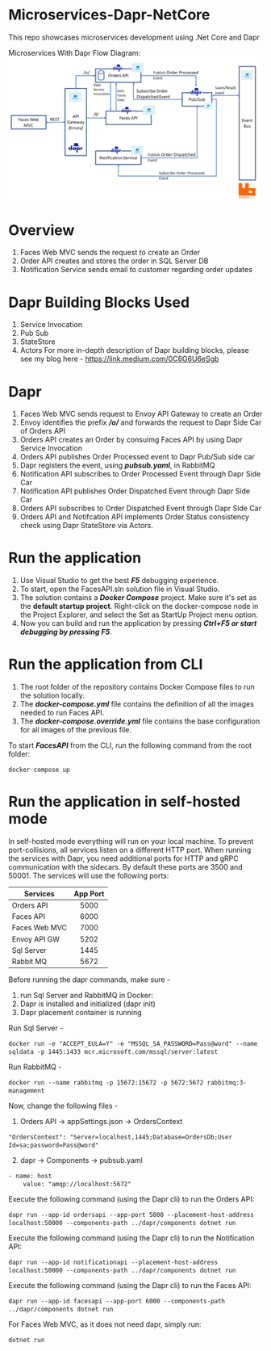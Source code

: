 # Microservices-Dapr-NetCore

This repo showcases microservices development using .Net Core and Dapr

Microservices With Dapr Flow Diagram:
![alt text](docs/Microservices-Dapr.png 'Microservices With Dapr Flow Diagram')

# Overview

1. Faces Web MVC sends the request to create an Order
2. Order API creates and stores the order in SQL Server DB
3. Notification Service sends email to customer regarding order updates

# Dapr Building Blocks Used

1. Service Invocation
2. Pub Sub
3. StateStore
4. Actors
For more in-depth description of Dapr building blocks, please see my blog here -  https://link.medium.com/0C6G6U6eSgb

# Dapr

1. Faces Web MVC sends request to Envoy API Gateway to create an Order
2. Envoy identifies the prefix **_/o/_** and forwards the request to Dapr Side Car of Orders API
3. Orders API creates an Order by consuimg Faces API by using Dapr Service Invocation
4. Orders API publishes Order Processed event to Dapr Pub/Sub side car
5. Dapr registers the event, using **_pubsub.yaml_**, in RabbitMQ
6. Notification API subscribes to Order Processed Event through Dapr Side Car
7. Notification API publishes Order Dispatched Event through Dapr Side Car
8. Orders API subscribes to Order Dispatched Event through Dapr Side Car
9. Orders API and Notifcation API implements Order Status consistency check using Dapr StateStore via Actors.

# Run the application

1. Use Visual Studio to get the best **_F5_** debugging experience.
2. To start, open the FacesAPI.sln solution file in Visual Studio.
3. The solution contains a **_Docker Compose_** project. Make sure it's set as the **default startup project**. Right-click on the docker-compose node in the Project Explorer, and select the Set as StartUp Project menu option.
4. Now you can build and run the application by pressing **_Ctrl+F5 or start debugging by pressing F5_**.

# Run the application from CLI

1. The root folder of the repository contains Docker Compose files to run the solution locally.
2. The **_docker-compose.yml_** file contains the definition of all the images needed to run Faces API.
3. The **_docker-compose.override.yml_** file contains the base configuration for all images of the previous file.

To start **_FacesAPI_** from the CLI, run the following command from the root folder:

```
docker-compose up
```

# Run the application in self-hosted mode

In self-hosted mode everything will run on your local machine. To prevent port-collisions, all services listen on a different HTTP port. When running the services with Dapr, you need additional ports for HTTP and gRPC communication with the sidecars. By default these ports are 3500 and 50001. The services will use the following ports:

| Services      | App Port |
| ------------- | :------: |
| Orders API    |   5000   |
| Faces API     |   6000   |
| Faces Web MVC |   7000   |
| Envoy API GW  |   5202   |
| Sql Server    |   1445   |
| Rabbit MQ     |   5672   |

Before running the dapr commands, make sure -

1. run Sql Server and RabbitMQ in Docker:
2. Dapr is installed and initialized (dapr init)
3. Dapr placement container is running

Run Sql Server -

```
docker run -e "ACCEPT_EULA=Y" -e "MSSQL_SA_PASSWORD=Pass@word" --name sqldata -p 1445:1433 mcr.microsoft.com/mssql/server:latest
```

Run RabbitMQ -

```
docker run --name rabbitmq -p 15672:15672 -p 5672:5672 rabbitmq:3-management
```

Now, change the following files -

1. Orders API -> appSettings.json -> OrdersContext

```
"OrdersContext": "Server=localhost,1445;Database=OrdersDb;User Id=sa;password=Pass@word"
```

2. dapr -> Components -> pubsub.yaml

```
- name: host
    value: "amqp://localhost:5672"
```

Execute the following command (using the Dapr cli) to run the Orders API:

```
dapr run --app-id ordersapi --app-port 5000 --placement-host-address localhost:50000 --components-path ../dapr/components dotnet run
```

Execute the following command (using the Dapr cli) to run the Notification API:

```
dapr run --app-id notificationapi --placement-host-address localhost:50000 --components-path ../dapr/components dotnet run
```

Execute the following command (using the Dapr cli) to run the Faces API:

```
dapr run --app-id facesapi --app-port 6000 --components-path ../dapr/components dotnet run
```

For Faces Web MVC, as it does not need dapr, simply run:

```
dotnet run
```
